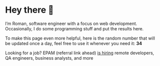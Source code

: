 # Hey there 👋

I’m Roman, software engineer with a focus on web development. Occasionally, I do
some programming stuff and put the results here.

To make this page even more helpful, here is the random number that will be
updated once a day, feel free to use it whenever you need it: **34**

Looking for a job? EPAM (referral link ahead) [is hiring](https://epa.ms/RomanGusev) remote developers,
QA engineers, business analysts, and more
